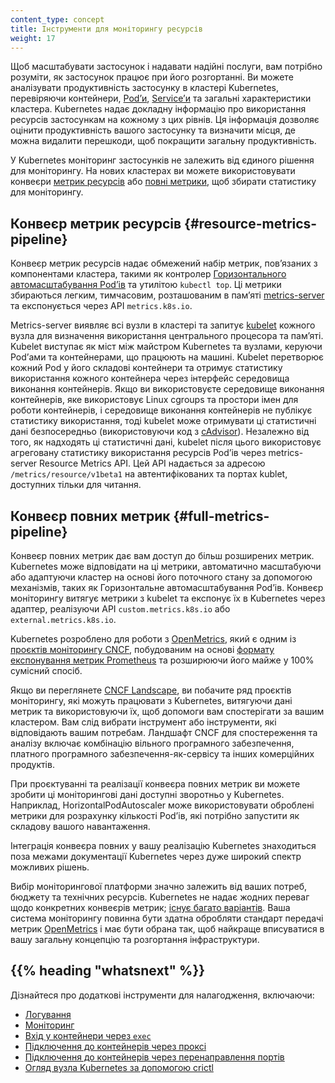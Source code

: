 ```yaml
---
content_type: concept
title: Інструменти для моніторингу ресурсів
weight: 17
---
```


<!-- overview -->

Щоб масштабувати застосунок і надавати надійні послуги, вам потрібно розуміти, як застосунок працює при його розгортанні. Ви можете аналізувати продуктивність застосунку в кластері Kubernetes, перевіряючи контейнери, [Podʼи](/uk/docs/concepts/workloads/pods/), [Serviceʼи](/uk/docs/concepts/services-networking/service/) та загальні характеристики кластера. Kubernetes надає докладну інформацію про використання ресурсів застосункам на кожному з цих рівнів. Ця інформація дозволяє оцінити продуктивність вашого застосунку та визначити місця, де можна видалити перешкоди, щоб покращити загальну продуктивність.

<!-- body -->

У Kubernetes моніторинг застосунків не залежить від єдиного рішення для моніторингу. На нових кластерах ви можете використовувати конвеєри [метрик ресурсів](#resource-metrics-pipeline) або [повні метрики](#full-metrics-pipeline), щоб збирати статистику для моніторингу.

## Конвеєр метрик ресурсів {#resource-metrics-pipeline}

Конвеєр метрик ресурсів надає обмежений набір метрик, повʼязаних з компонентами кластера, такими як контролер [Горизонтального автомасштабування Podʼів](/uk/docs/tasks/run-application/horizontal-pod-autoscale/) та утилітою `kubectl top`. Ці метрики збираються легким, тимчасовим, розташованим в памʼяті [metrics-server](https://github.com/kubernetes-sigs/metrics-server) та експонується через API `metrics.k8s.io`.

Metrics-server виявляє всі вузли в кластері та запитує [kubelet](/uk/docs/reference/command-line-tools-reference/kubelet/) кожного вузла для визначення використання центрального процесора та памʼяті. Kubelet виступає як міст між майстром Kubernetes та вузлами, керуючи Podʼами та контейнерами, що працюють на машині. Kubelet перетворює кожний Pod у його складові контейнери та отримує статистику використання кожного контейнера через інтерфейс середовища виконання контейнерів. Якщо ви використовуєте середовище виконання контейнерів, яке використовує Linux cgroups та простори імен для роботи контейнерів, і середовище виконання контейнерів не публікує статистику використання, тоді kubelet може отримувати ці статистичні дані безпосередньо (використовуючи код з [cAdvisor](https://github.com/google/cadvisor)). Незалежно від того, як надходять ці статистичні дані, kubelet після цього використовує агреговану статистику використання ресурсів Podʼів через metrics-server Resource Metrics API. Цей API надається за адресою `/metrics/resource/v1beta1` на автентифікованих та портах kublet, доступних тільки для читання.

## Конвеєр повних метрик {#full-metrics-pipeline}

Конвеєр повних метрик дає вам доступ до більш розширених метрик. Kubernetes може відповідати на ці метрики, автоматично масштабуючи або адаптуючи кластер на основі його поточного стану за допомогою механізмів, таких як Горизонтальне автомасштабування Podʼів. Конвеєр моніторингу витягує метрики з kubelet та експонує їх в Kubernetes через адаптер, реалізуючи API `custom.metrics.k8s.io` або `external.metrics.k8s.io`.

Kubernetes розроблено для роботи з [OpenMetrics](https://openmetrics.io/), який є одним із [проєктів моніторингу CNCF](https://landscape.cncf.io/?group=projects-and-products&view-mode=card#observability-and-analysis--monitoring), побудованим на основі [формату експонування метрик Prometheus](https://prometheus.io/docs/instrumenting/exposition_formats/) та розширюючи його майже у 100% сумісний спосіб.

Якщо ви переглянете [CNCF Landscape](https://landscape.cncf.io/?group=projects-and-products&view-mode=card#observability-and-analysis--monitoring), ви побачите ряд проєктів моніторингу, які можуть працювати з Kubernetes, витягуючи дані метрик та використовуючи їх, щоб допомоги вам спостерігати за вашим кластером. Вам слід вибрати інструмент або інструменти, які відповідають вашим потребам. Ландшафт CNCF для спостереження та аналізу включає комбінацію вільного програмного забезпечення, платного програмного забезпечення-як-сервісу та інших комерційних продуктів.

При проєктуванні та реалізації конвеєра повних метрик ви можете зробити ці моніторингові дані доступні зворотньо у Kubernetes. Наприклад, HorizontalPodAutoscaler може використовувати оброблені метрики для розрахунку кількості Podʼів, які потрібно запустити як складову вашого навантаження.

Інтеграція конвеєра повних у вашу реалізацію Kubernetes знаходиться поза межами документації Kubernetes через дуже широкий спектр можливих рішень.

Вибір моніторингової платформи значно залежить від ваших потреб, бюджету та технічних ресурсів. Kubernetes не надає жодних переваг щодо конкретних конвеєрів метрик; [існує багато варіантів](https://landscape.cncf.io/?group=projects-and-products&view-mode=card#observability-and-analysis--monitoring). Ваша система моніторингу повинна бути здатна обробляти стандарт передачі метрик [OpenMetrics](https://openmetrics.io/) і має бути обрана так, щоб найкраще вписуватися в вашу загальну концепцію та розгортання інфраструктури.

## {{% heading "whatsnext" %}}

Дізнайтеся про додаткові інструменти для налагодження, включаючи:

* [Логування](/uk/docs/concepts/cluster-administration/logging/)
* [Моніторинг](/uk/docs/tasks/debug/debug-cluster/resource-usage-monitoring/)
* [Вхід у контейнери через `exec`](/uk/docs/tasks/debug/debug-application/get-shell-running-container/)
* [Підключення до контейнерів через проксі](/uk/docs/tasks/extend-kubernetes/http-proxy-access-api/)
* [Підключення до контейнерів через перенаправлення портів](/uk/docs/tasks/access-application-cluster/port-forward-access-application-cluster/)
* [Огляд вузла Kubernetes за допомогою crictl](/uk/docs/tasks/debug/debug-cluster/crictl/)
